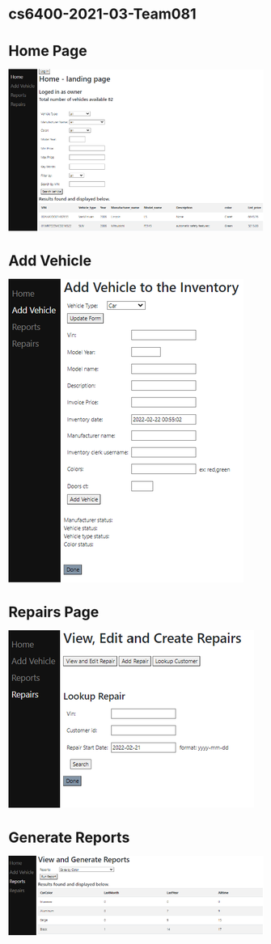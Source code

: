 # cs6400-2021-03-Team081

# Home Page
![home_page](https://github.com/dennismdan/car_dealership_database_proj/blob/master/views/home_owner.png)

# Add Vehicle
![add_vehicle](https://github.com/dennismdan/car_dealership_database_proj/blob/master/views/add_vehicle.png)

# Repairs Page
![repairs](https://github.com/dennismdan/car_dealership_database_proj/blob/master/views/repairs.png)

# Generate Reports
![reports](https://github.com/dennismdan/car_dealership_database_proj/blob/master/views/reports.png)
